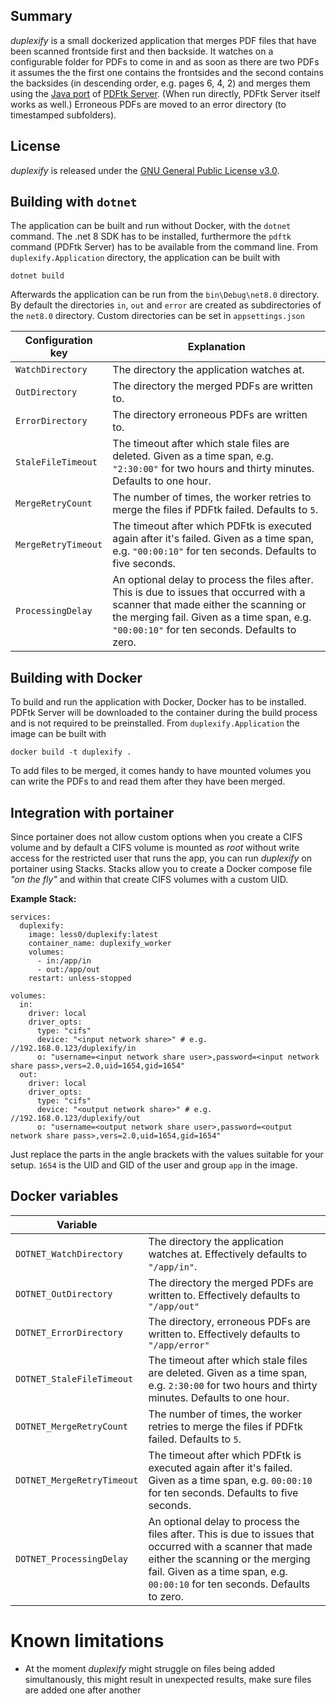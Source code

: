 ## Summary

*duplexify* is a small dockerized application that merges PDF files that have been scanned frontside 
first and then backside. It watches on a configurable folder for PDFs to come in and as soon as 
there are two PDFs it assumes the the first one contains the frontsides and the second contains the
backsides (in descending order, e.g. pages 6, 4, 2) and merges them using the 
[Java port](https://gitlab.com/pdftk-java/pdftk) of [PDFtk Server](https://www.pdflabs.com/tools/pdftk-server/). 
(When run directly, PDFtk Server itself works as well.) Erroneous PDFs are moved to an error directory 
(to timestamped subfolders).

## License

*duplexify* is released under the [GNU General Public License v3.0](https://github.com/less0/duplexify/blob/main/LICENSE).

## Building with `dotnet`

The application can be built and run without Docker, with the `dotnet` command. The .net 8 SDK 
has to be installed, furthermore the `pdftk` command (PDFtk Server) has to be available from the 
command line. From `duplexify.Application` directory, the application can be built with 

```
dotnet build
```

Afterwards the application can be run from the `bin\Debug\net8.0` directory. By default the 
directories `in`, `out` and `error` are created as subdirectories of the `net8.0` directory. 
Custom directories can be set in `appsettings.json`

| Configuration key | Explanation |
|-|-|
| `WatchDirectory` | The directory the application watches at. |
| `OutDirectory` | The directory the merged PDFs are written to. |
| `ErrorDirectory` | The directory erroneous PDFs are written to. |
| `StaleFileTimeout` | The timeout after which stale files are deleted. Given as a time span, e.g. `"2:30:00"` for two hours and thirty minutes. Defaults to one hour. |
| `MergeRetryCount` | The number of times, the worker retries to merge the files if PDFtk failed. Defaults to `5`. |
| `MergeRetryTimeout` | The timeout after which PDFtk is executed again after it's failed. Given as a time span, e.g. `"00:00:10"` for ten seconds. Defaults to five seconds. |
| `ProcessingDelay` | An optional delay to process the files after. This is due to issues that occurred with a scanner that made either the scanning or the merging fail. Given as a time span, e.g. `"00:00:10"` for ten seconds. Defaults to zero. |

## Building with Docker

To build and run the application with Docker, Docker has to be installed. PDFtk Server will be 
downloaded to the container during the build process and is not required to be preinstalled. 
From `duplexify.Application` the image can be built with

```
docker build -t duplexify .
```

To add files to be merged, it comes handy to have mounted volumes you can write the PDFs to 
and read them after they have been merged. 

## Integration with portainer

Since portainer does not allow custom options when you create a CIFS volume and by default a CIFS volume is mounted as *root* without write access for the restricted user that runs the app, you can run *duplexify* on portainer using Stacks. Stacks allow you to create a Docker compose file *"on the fly"* and within that create CIFS volumes with a custom UID. 

**Example Stack:**

```
services:
  duplexify:
    image: less0/duplexify:latest
    container_name: duplexify_worker
    volumes:
      - in:/app/in 
      - out:/app/out
    restart: unless-stopped

volumes:
  in:
    driver: local
    driver_opts:
      type: "cifs"
      device: "<input network share>" # e.g. //192.168.0.123/duplexify/in
      o: "username=<input network share user>,password=<input network share pass>,vers=2.0,uid=1654,gid=1654"
  out:
    driver: local
    driver_opts:
      type: "cifs"
      device: "<output network share>" # e.g. //192.168.0.123/duplexify/out
      o: "username=<output network share user>,password=<output network share pass>,vers=2.0,uid=1654,gid=1654"
```

Just replace the parts in the angle brackets with the values suitable for your setup. `1654` is the UID and GID of the user and group `app` in the image.

## Docker variables

| Variable | |
|-|-|
| `DOTNET_WatchDirectory` | The directory the application watches at. Effectively defaults to `"/app/in"`. |
| `DOTNET_OutDirectory` | The directory the merged PDFs are written to. Effectively defaults to `"/app/out"` |
| `DOTNET_ErrorDirectory` | The directory, erroneous PDFs are written to. Effectively defaults to `"/app/error"` |
| `DOTNET_StaleFileTimeout` | The timeout after which stale files are deleted. Given as a time span, e.g. `2:30:00` for two hours and thirty minutes. Defaults to one hour. |
| `DOTNET_MergeRetryCount` | The number of times, the worker retries to merge the files if PDFtk failed. Defaults to `5`. |
| `DOTNET_MergeRetryTimeout` | The timeout after which PDFtk is executed again after it's failed. Given as a time span, e.g. `00:00:10` for ten seconds. Defaults to five seconds. |
| `DOTNET_ProcessingDelay` | An optional delay to process the files after. This is due to issues that occurred with a scanner that made either the scanning or the merging fail. Given as a time span, e.g. `00:00:10` for ten seconds. Defaults to zero. |

# Known limitations

- At the moment *duplexify* might struggle on files being added simultanously, this might result in unexpected results, make sure files are added one after another